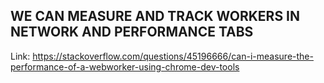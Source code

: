 ## WE CAN MEASURE AND TRACK WORKERS IN NETWORK AND PERFORMANCE TABS

Link: https://stackoverflow.com/questions/45196666/can-i-measure-the-performance-of-a-webworker-using-chrome-dev-tools
